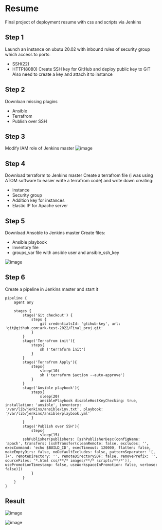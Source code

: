 # Resume
Final project of deployment resume with css and scripts via Jenkins

## Step 1
Launch an instance on ubutu 20.02 with inbound rules of security group which access to ports: 
- SSH(22) 
- HTTP(8080)
Create SSH key for GitHub and deploy public key to GIT
Also need to create a key and attach it to instance

## Step 2
Downloan missing plugins
- Ansible
- Terrafrom
- Publish over SSH

## Step 3
Modify IAM role of Jenkins master
![image](https://user-images.githubusercontent.com/106600215/177997492-803c8e44-3c9e-47a3-a089-94a6d79ef69c.png)


## Step 4
Download terraform to Jenkins master
Create a terrafrom file (i was using ATOM software to easier write a terrafrom code) and write down creating:
- Instance
- Security group
- Addition key for instances
- Elastic IP for Apache server

## Step 5
Download Ansoble to Jenkins master
Create files:
- Ansible playbook
- Inventory file
- groups_var file with ansible user and ansible_ssh_key

![image](https://user-images.githubusercontent.com/106600215/177997893-a8c116a8-6a89-4a40-a54e-5c3169de4b8f.png)

## Step 6
Create a pipeline in Jenkins master and start it
```
pipeline {
    agent any

    stages {
        stage('Git checkout') {
            steps {
                git credentialsId: 'gtihub-key', url: 'git@github.com:ark-test-2022/Final_proj.git'
            }
        }
        stage('Terrafrom init'){
            steps{
                sh ('terraform init') 
            }
        }
        stage('Terrafrom Apply'){
            steps{
                sleep(10)
                sh ('terraform $action --auto-approve')
            }
        }    
        stage('Ansible playbook'){
            steps{
                sleep(20)
                ansiblePlaybook disableHostKeyChecking: true, installation: 'ansible', inventory: '/var/lib/jenkins/ansible/inv.txt', playbook: '/var/lib/jenkins/ansible/playbook.yml'
            }
        }
        stage('Publish over SSH'){
            steps{
                sleep(15)
        sshPublisher(publishers: [sshPublisherDesc(configName: 'apach', transfers: [sshTransfer(cleanRemote: false, excludes: '', execCommand: 'echo $BUILD_ID', execTimeout: 120000, flatten: false, makeEmptyDirs: false, noDefaultExcludes: false, patternSeparator: '[, ]+', remoteDirectory: '', remoteDirectorySDF: false, removePrefix: '', sourceFiles: '*.html css/**/* images/**/* scripts/**/*')], usePromotionTimestamp: false, useWorkspaceInPromotion: false, verbose: false)])
            }
        }    
    }        
}
```
## Result

![image](https://user-images.githubusercontent.com/98917290/178026413-0df924fb-73b2-4558-8b1b-4f3ac21885d3.png)

![image](https://user-images.githubusercontent.com/98917290/178022357-03f828f6-31d4-4f0c-8675-1a7b17d0d843.png)
